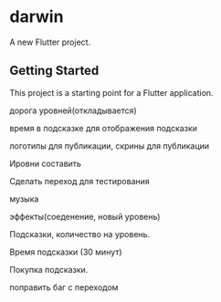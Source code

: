 # darwin

A new Flutter project.

## Getting Started

This project is a starting point for a Flutter application.


дорога уровней(откладывается)

время в подсказке для отображения подсказки


логотипы для публикации, 
скрины для публикации

Ировни составить

Сделать переход для тестирования

музыка

эффекты(соеденение, новый уровень)

Подсказки, количество на уровень.

Время подсказки (30 минут)

Покупка подсказки.

поправить баг с переходом